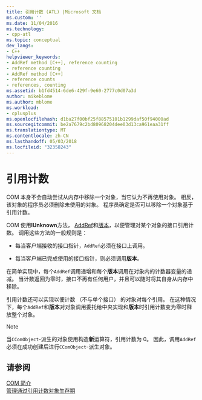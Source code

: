 ```yaml
---
title: 引用计数 (ATL) |Microsoft 文档
ms.custom: ''
ms.date: 11/04/2016
ms.technology:
- cpp-atl
ms.topic: conceptual
dev_langs:
- C++
helpviewer_keywords:
- AddRef method [C++], reference counting
- reference counting
- AddRef method [C++]
- reference counts
- references, counting
ms.assetid: b1fd4514-6de6-429f-9e60-2777c0d07a3d
author: mikeblome
ms.author: mblome
ms.workload:
- cplusplus
ms.openlocfilehash: d1ba27f00bf25f88575101b1299daf50f94000ad
ms.sourcegitcommit: be2a7679c2bd80968204dee03d13ca961eaa31ff
ms.translationtype: MT
ms.contentlocale: zh-CN
ms.lasthandoff: 05/03/2018
ms.locfileid: "32358243"
---
```

# <a name="reference-counting"></a>引用计数
COM 本身不会自动尝试从内存中移除一个对象，当它认为不再使用对象。 相反，该对象的程序员必须删除未使用的对象。 程序员确定是否可以移除一个对象基于引用计数。  
  
 COM 使用**IUnknown**方法， [AddRef](http://msdn.microsoft.com/library/windows/desktop/ms691379)和[版本](http://msdn.microsoft.com/library/windows/desktop/ms682317)，以便管理对某个对象的接口引用计数。 调用这些方法的一般规则是：  
  
-   每当客户端接收的接口指针，`AddRef`必须在接口上调用。  
  
-   每当客户端已完成使用的接口指针，则必须调用**版本**。  
  
 在简单实现中，每个`AddRef`调用递增和每个**版本**调用在对象内的计数器变量的递减。 当计数返回为零时，接口不再有任何用户，并且可以随时将其自身从内存中移除。  
  
 引用计数还可以实现以便计数 （不与单个接口） 的对象对每个引用。 在这种情况下，每个`AddRef`和**版本**对对象调用委托给中央实现和**版本**时引用计数变为零时释放整个对象。  
  
> [!NOTE]
>  当`CComObject`-派生的对象使用构造**新**运算符，引用计数为 0。 因此，调用`AddRef`必须在成功创建后进行`CComObject`-派生对象。  
  
## <a name="see-also"></a>请参阅  
 [COM 简介](../atl/introduction-to-com.md)   
 [管理通过引用计数对象生存期](http://msdn.microsoft.com/library/windows/desktop/ms687260)

